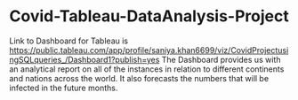 # Covid-Tableau-DataAnalysis-Project
Link to Dashboard for Tableau is 
https://public.tableau.com/app/profile/saniya.khan6699/viz/CovidProjectusingSQLqueries_/Dashboard1?publish=yes
The Dashboard provides us with an analytical report on all of the instances in relation to different continents and nations across the world. It also forecasts the numbers that will be infected in the future months.
